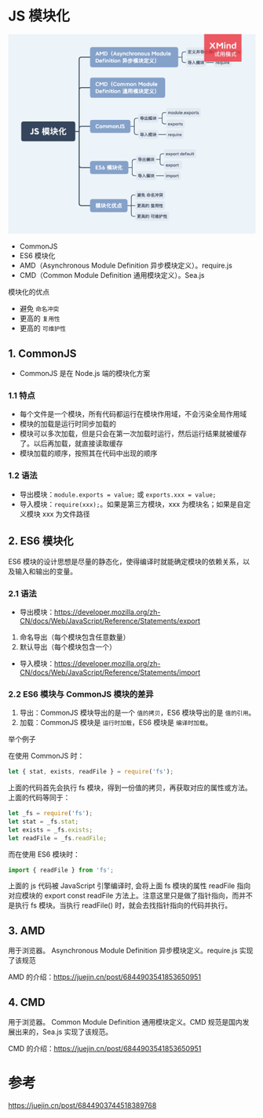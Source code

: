 # JS 模块化

<img src="../../思维导图/JS模块化.png">

- CommonJS
- ES6 模块化
- AMD（Asynchronous Module Definition 异步模块定义）。require.js
- CMD（Common Module Definition 通用模块定义）。Sea.js

模块化的优点

- 避免 `命名冲突`
- 更高的 `复用性`
- 更高的 `可维护性`

## 1. CommonJS

- CommonJS 是在 Node.js 端的模块化方案

### 1.1 特点

- 每个文件是一个模块，所有代码都运行在模块作用域，不会污染全局作用域
- 模块的加载是运行时同步加载的
- 模块可以多次加载，但是只会在第一次加载时运行，然后运行结果就被缓存了。以后再加载，就直接读取缓存
- 模块加载的顺序，按照其在代码中出现的顺序

### 1.2 语法

- 导出模块：`module.exports = value;` 或 `exports.xxx = value;`
- 导入模块：`require(xxx);`。如果是第三方模块，xxx 为模块名；如果是自定义模块 xxx 为文件路径

## 2. ES6 模块化

ES6 模块的设计思想是尽量的静态化，使得编译时就能确定模块的依赖关系，以及输入和输出的变量。

### 2.1 语法

- 导出模块：https://developer.mozilla.org/zh-CN/docs/Web/JavaScript/Reference/Statements/export

1. 命名导出（每个模块包含任意数量）
2. 默认导出（每个模块包含一个）

- 导入模块：https://developer.mozilla.org/zh-CN/docs/Web/JavaScript/Reference/Statements/import

### 2.2 ES6 模块与 CommonJS 模块的差异

1. 导出：CommonJS 模块导出的是一个 `值的拷贝`，ES6 模块导出的是 `值的引用`。
2. 加载：CommonJS 模块是 `运行时加载`，ES6 模块是 `编译时加载`。

举个例子

在使用 CommonJS 时：

```js
let { stat, exists, readFile } = require('fs');
```

上面的代码首先会执行 fs 模块，得到一份值的拷贝，再获取对应的属性或方法。上面的代码等同于：

```js
let _fs = require('fs');
let stat = _fs.stat;
let exists = _fs.exists;
let readFile = _fs.readFile;
```

而在使用 ES6 模块时：

```js
import { readFile } from 'fs';
```

上面的 js 代码被 JavaScript 引擎编译时, 会将上面 fs 模块的属性 readFile 指向对应模块的 export const readFile 方法上。注意这里只是做了指针指向，而并不是执行 fs 模块。当执行 readFile() 时，就会去找指针指向的代码并执行。

## 3. AMD

用于浏览器。
Asynchronous Module Definition 异步模块定义。require.js 实现了该规范

AMD 的介绍：https://juejin.cn/post/6844903541853650951

## 4. CMD

用于浏览器。
Common Module Definition 通用模块定义。CMD 规范是国内发展出来的，Sea.js 实现了该规范。

CMD 的介绍：https://juejin.cn/post/6844903541853650951

# 参考

https://juejin.cn/post/6844903744518389768
